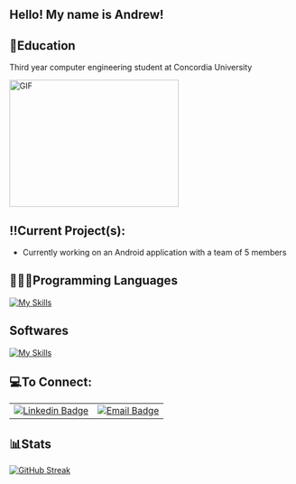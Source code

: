 ## Hello! My name is Andrew!

## 📒Education 
Third year computer engineering student at Concordia University

<img src="https://media.giphy.com/media/qgQUggAC3Pfv687qPC/giphy.gif" width="300" height="225" alt="GIF">

## ‼️Current Project(s):
- Currently working on an Android application with a team of 5 members



## 👨🏼‍💻Programming Languages
[![My Skills](https://skillicons.dev/icons?i=cpp,react,js,cs,java,matlab&perline=7)]()

## Softwares
[![My Skills](https://skillicons.dev/icons?i=idea,androidstudio,vscode,visualstudio,arduino&perline=7)]()

## 💻To Connect:
<table>
  <tr>
    <td align="center">
      <a href="https://www.linkedin.com/in/andrewchebli">
        <img src="https://img.shields.io/badge/LinkedIn-Connect%20with%20Me-0078D4?style=flat-square&logo=Linkedin&logoColor=white" alt="Linkedin Badge">
      </a>
    </td>
    <td align="center">
      <a href="mailto:andrew.chebli@outlook.com">
        <img src="https://img.shields.io/badge/Email-Email%20Me-0078D4?style=flat-square&logo=microsoft-outlook&logoColor=white" alt="Email Badge">
      </a>
    </td>
  </tr>
</table>






## 📊Stats
[![GitHub Streak](https://github-readme-streak-stats.herokuapp.com/?user=andrewchebli&theme=vue)](https://git.io/streak-stats&theme=vue)

<!--
# stats
[![Andrew's GitHub stats](https://github-readme-stats.vercel.app/api?username=andrewchebli)](https://github.com/andrewchebli/github-readme-stats)
trying the update stats--!>


